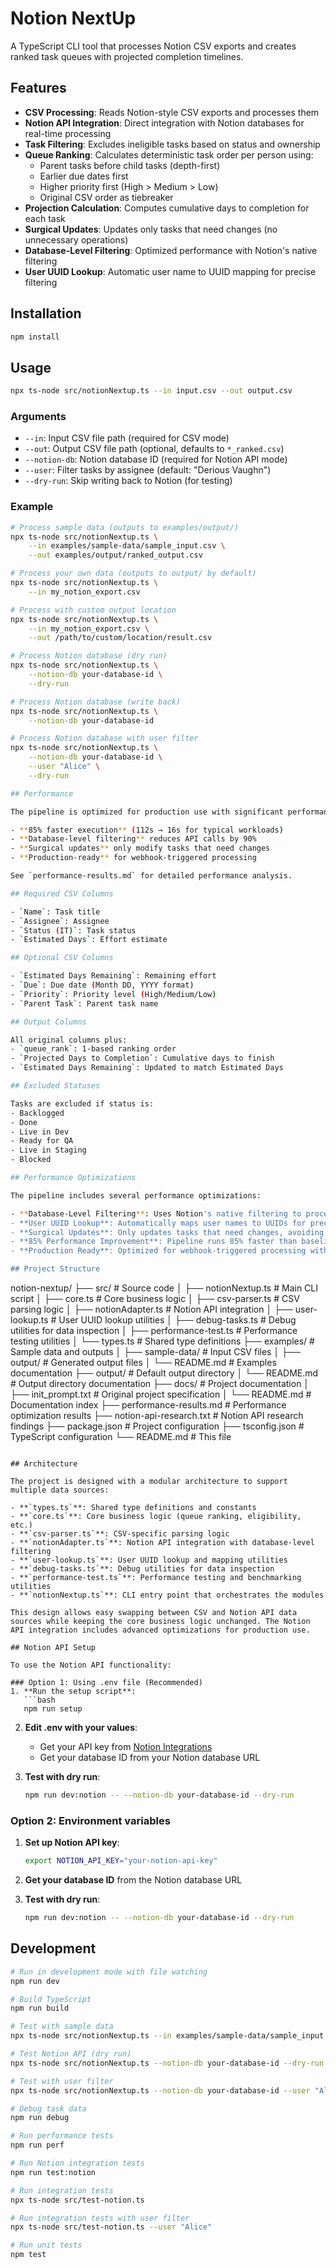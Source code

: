 # Notion NextUp

A TypeScript CLI tool that processes Notion CSV exports and creates ranked task queues with projected completion timelines.

## Features

- **CSV Processing**: Reads Notion-style CSV exports and processes them
- **Notion API Integration**: Direct integration with Notion databases for real-time processing
- **Task Filtering**: Excludes ineligible tasks based on status and ownership
- **Queue Ranking**: Calculates deterministic task order per person using:
  - Parent tasks before child tasks (depth-first)
  - Earlier due dates first
  - Higher priority first (High > Medium > Low)
  - Original CSV order as tiebreaker
- **Projection Calculation**: Computes cumulative days to completion for each task
- **Surgical Updates**: Updates only tasks that need changes (no unnecessary operations)
- **Database-Level Filtering**: Optimized performance with Notion's native filtering
- **User UUID Lookup**: Automatic user name to UUID mapping for precise filtering

## Installation

```bash
npm install
```

## Usage

```bash
npx ts-node src/notionNextup.ts --in input.csv --out output.csv
```

### Arguments

- `--in`: Input CSV file path (required for CSV mode)
- `--out`: Output CSV file path (optional, defaults to `*_ranked.csv`)
- `--notion-db`: Notion database ID (required for Notion API mode)
- `--user`: Filter tasks by assignee (default: "Derious Vaughn")
- `--dry-run`: Skip writing back to Notion (for testing)

### Example

```bash
# Process sample data (outputs to examples/output/)
npx ts-node src/notionNextup.ts \
    --in examples/sample-data/sample_input.csv \
    --out examples/output/ranked_output.csv

# Process your own data (outputs to output/ by default)
npx ts-node src/notionNextup.ts \
    --in my_notion_export.csv

# Process with custom output location
npx ts-node src/notionNextup.ts \
    --in my_notion_export.csv \
    --out /path/to/custom/location/result.csv

# Process Notion database (dry run)
npx ts-node src/notionNextup.ts \
    --notion-db your-database-id \
    --dry-run

# Process Notion database (write back)
npx ts-node src/notionNextup.ts \
    --notion-db your-database-id

# Process Notion database with user filter
npx ts-node src/notionNextup.ts \
    --notion-db your-database-id \
    --user "Alice" \
    --dry-run

## Performance

The pipeline is optimized for production use with significant performance improvements:

- **85% faster execution** (112s → 16s for typical workloads)
- **Database-level filtering** reduces API calls by 90%
- **Surgical updates** only modify tasks that need changes
- **Production-ready** for webhook-triggered processing

See `performance-results.md` for detailed performance analysis.

## Required CSV Columns

- `Name`: Task title
- `Assignee`: Assignee
- `Status (IT)`: Task status
- `Estimated Days`: Effort estimate

## Optional CSV Columns

- `Estimated Days Remaining`: Remaining effort
- `Due`: Due date (Month DD, YYYY format)
- `Priority`: Priority level (High/Medium/Low)
- `Parent Task`: Parent task name

## Output Columns

All original columns plus:
- `queue_rank`: 1-based ranking order
- `Projected Days to Completion`: Cumulative days to finish
- `Estimated Days Remaining`: Updated to match Estimated Days

## Excluded Statuses

Tasks are excluded if status is:
- Backlogged
- Done
- Live in Dev
- Ready for QA
- Live in Staging
- Blocked

## Performance Optimizations

The pipeline includes several performance optimizations:

- **Database-Level Filtering**: Uses Notion's native filtering to process only relevant tasks
- **User UUID Lookup**: Automatically maps user names to UUIDs for precise filtering
- **Surgical Updates**: Only updates tasks that need changes, avoiding unnecessary operations
- **85% Performance Improvement**: Pipeline runs 85% faster than baseline implementation
- **Production Ready**: Optimized for webhook-triggered processing with sub-20-second execution

## Project Structure

```
notion-nextup/
├── src/                    # Source code
│   ├── notionNextup.ts    # Main CLI script
│   ├── core.ts            # Core business logic
│   ├── csv-parser.ts      # CSV parsing logic
│   ├── notionAdapter.ts   # Notion API integration
│   ├── user-lookup.ts     # User UUID lookup utilities
│   ├── debug-tasks.ts     # Debug utilities for data inspection
│   ├── performance-test.ts # Performance testing utilities
│   └── types.ts           # Shared type definitions
├── examples/               # Sample data and outputs
│   ├── sample-data/        # Input CSV files
│   ├── output/            # Generated output files
│   └── README.md          # Examples documentation
├── output/                 # Default output directory
│   └── README.md          # Output directory documentation
├── docs/                   # Project documentation
│   ├── init_prompt.txt    # Original project specification
│   └── README.md          # Documentation index
├── performance-results.md  # Performance optimization results
├── notion-api-research.txt # Notion API research findings
├── package.json           # Project configuration
├── tsconfig.json          # TypeScript configuration
└── README.md             # This file
```

## Architecture

The project is designed with a modular architecture to support multiple data sources:

- **`types.ts`**: Shared type definitions and constants
- **`core.ts`**: Core business logic (queue ranking, eligibility, etc.)
- **`csv-parser.ts`**: CSV-specific parsing logic
- **`notionAdapter.ts`**: Notion API integration with database-level filtering
- **`user-lookup.ts`**: User UUID lookup and mapping utilities
- **`debug-tasks.ts`**: Debug utilities for data inspection
- **`performance-test.ts`**: Performance testing and benchmarking utilities
- **`notionNextup.ts`**: CLI entry point that orchestrates the modules

This design allows easy swapping between CSV and Notion API data sources while keeping the core business logic unchanged. The Notion API integration includes advanced optimizations for production use.

## Notion API Setup

To use the Notion API functionality:

### Option 1: Using .env file (Recommended)
1. **Run the setup script**:
   ```bash
   npm run setup
   ```

2. **Edit .env with your values**:
   - Get your API key from [Notion Integrations](https://www.notion.so/my-integrations)
   - Get your database ID from your Notion database URL

3. **Test with dry run**:
   ```bash
   npm run dev:notion -- --notion-db your-database-id --dry-run
   ```

### Option 2: Environment variables
1. **Set up Notion API key**:
   ```bash
   export NOTION_API_KEY="your-notion-api-key"
   ```

2. **Get your database ID** from the Notion database URL

3. **Test with dry run**:
   ```bash
   npm run dev:notion -- --notion-db your-database-id --dry-run
   ```

## Development

```bash
# Run in development mode with file watching
npm run dev

# Build TypeScript
npm run build

# Test with sample data
npx ts-node src/notionNextup.ts --in examples/sample-data/sample_input.csv

# Test Notion API (dry run)
npx ts-node src/notionNextup.ts --notion-db your-database-id --dry-run

# Test with user filter
npx ts-node src/notionNextup.ts --notion-db your-database-id --user "Alice" --dry-run

# Debug task data
npm run debug

# Run performance tests
npm run perf

# Run Notion integration tests
npm run test:notion

# Run integration tests
npx ts-node src/test-notion.ts

# Run integration tests with user filter
npx ts-node src/test-notion.ts --user "Alice"

# Run unit tests
npm test 